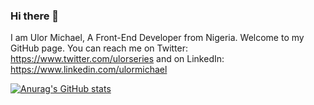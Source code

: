 ### Hi there 👋 

I am Ulor Michael, A Front-End Developer from Nigeria. Welcome to my GitHub page. You can reach me on Twitter: https://www.twitter.com/ulorseries and on LinkedIn: https://www.linkedin.com/ulormichael

[![Anurag's GitHub stats](https://github-readme-stats.vercel.app/api?username=ulormichael)](https://github.com/anuraghazra/github-readme-stats)
